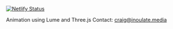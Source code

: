[![Netlify Status](https://api.netlify.com/api/v1/badges/e1199a6b-22d6-4efe-96d0-a4b995cc8896/deploy-status)](https://app.netlify.com/sites/lost-in-spaces/deploys)

Animation using Lume and Three.js
Contact: craig@inoulate.media
